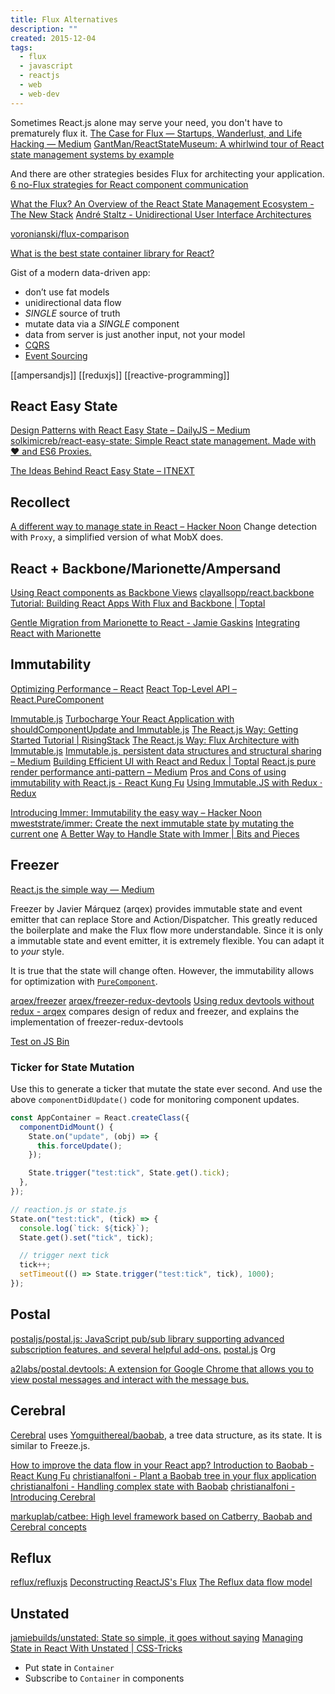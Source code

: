 ```yaml
---
title: Flux Alternatives
description: ""
created: 2015-12-04
tags:
  - flux
  - javascript
  - reactjs
  - web
  - web-dev
---
```


Sometimes React.js alone may serve your need, you don't have to prematurely flux it.
[The Case for Flux — Startups, Wanderlust, and Life Hacking — Medium](https://medium.com/swlh/the-case-for-flux-379b7d1982c6)
[GantMan/ReactStateMuseum: A whirlwind tour of React state management systems by example](https://github.com/GantMan/ReactStateMuseum)

And there are other strategies besides Flux for architecting your application.
[6 no-Flux strategies for React component communication](http://andrewhfarmer.com/component-communication/)

[What the Flux? An Overview of the React State Management Ecosystem - The New Stack](http://thenewstack.io/flux-overview-react-state-management-ecosystem/)
[André Staltz - Unidirectional User Interface Architectures](http://staltz.com/unidirectional-user-interface-architectures.html)

[voronianski/flux-comparison](https://github.com/voronianski/flux-comparison)

[What is the best state container library for React?](https://medium.com/swlh/what-is-the-best-state-container-library-for-react-b6989a45f236)

Gist of a modern data-driven app:

- don’t use fat models
- unidirectional data flow
- _SINGLE_ source of truth
- mutate data via a _SINGLE_ component
- data from server is just another input, not your model
- [CQRS](http://martinfowler.com/bliki/CQRS.html)
- [Event Sourcing](https://martinfowler.com/eaaDev/EventSourcing.html)

[[ampersandjs]]
[[reduxjs]]
[[reactive-programming]]

## React Easy State

[Design Patterns with React Easy State – DailyJS – Medium](https://medium.com/dailyjs/design-patterns-with-react-easy-state-830b927acc7c)
[solkimicreb/react-easy-state: Simple React state management. Made with ❤️ and ES6 Proxies.](https://github.com/solkimicreb/react-easy-state)

[The Ideas Behind React Easy State – ITNEXT](https://itnext.io/the-ideas-behind-react-easy-state-901d70e4d03e)

## Recollect

[A different way to manage state in React – Hacker Noon](https://hackernoon.com/a-different-way-to-manage-state-in-react-2d21dfb94482)
Change detection with `Proxy`, a simplified version of what MobX does.

## React + Backbone/Marionette/Ampersand

[Using React components as Backbone Views](http://www.thomasboyt.com/2013/12/17/using-reactjs-as-a-backbone-view.html)
[clayallsopp/react.backbone](https://github.com/clayallsopp/react.backbone)
[Tutorial: Building React Apps With Flux and Backbone | Toptal](http://www.toptal.com/front-end/simple-data-flow-in-react-applications-using-flux-and-backbone)

[Gentle Migration from Marionette to React - Jamie Gaskins](http://jgaskins.org/blog/2015/02/06/gentle-migration-from-marionette-to-react)
[Integrating React with Marionette](https://gist.github.com/BinaryMuse/334120e0ef156e410f98)

## Immutability

[Optimizing Performance – React](https://reactjs.org/docs/optimizing-performance.html)
[React Top-Level API – React.PureComponent](https://reactjs.org/docs/react-api.html#reactpurecomponent)

[Immutable.js](https://facebook.github.io/immutable-js/)
[Turbocharge Your React Application with shouldComponentUpdate and Immutable.js](http://blog.javascripting.com/2015/03/31/turbocharge-your-react-application-with-shouldcomponentupdate-and-immutable-js/)
[The React.js Way: Getting Started Tutorial | RisingStack](https://blog.risingstack.com/the-react-way-getting-started-tutorial/)
[The React.js Way: Flux Architecture with Immutable.js](https://blog.risingstack.com/the-react-js-way-flux-architecture-with-immutable-js/)
[Immutable.js, persistent data structures and structural sharing – Medium](https://medium.com/@dtinth/immutable-js-persistent-data-structures-and-structural-sharing-6d163fbd73d2#.a0af6xid4)
[Building Efficient UI with React and Redux | Toptal](https://www.toptal.com/react/react-redux-and-immutablejs)
[React.js pure render performance anti-pattern – Medium](https://medium.com/@esamatti/react-js-pure-render-performance-anti-pattern-fb88c101332f#.hgg97gg99)
[Pros and Cons of using immutability with React.js - React Kung Fu](http://reactkungfu.com/2015/08/pros-and-cons-of-using-immutability-with-react-js/)
[Using Immutable.JS with Redux · Redux](http://redux.js.org/docs/recipes/UsingImmutableJS.html#what-are-some-opinionated-best-practices-for-using-immutablejs-with-redux)

[Introducing Immer: Immutability the easy way – Hacker Noon](https://hackernoon.com/introducing-immer-immutability-the-easy-way-9d73d8f71cb3)
[mweststrate/immer: Create the next immutable state by mutating the current one](https://github.com/mweststrate/immer)
[A Better Way to Handle State with Immer | Bits and Pieces](https://blog.bitsrc.io/a-better-way-to-handle-immutable-state-with-immer-6db3ceb0160a)

## Freezer

[React.js the simple way — Medium](https://medium.com/@arqex/react-the-simple-way-cabdf1f42f12)

Freezer by Javier Márquez (arqex) provides immutable state and event emitter that can replace Store and Action/Dispatcher. This greatly reduced the boilerplate and make the Flux flow more understandable. Since it is only a immutable state and event emitter, it is extremely flexible. You can adapt it to _your_ style.

It is true that the state will change often. However, the immutability allows for optimization with [`PureComponent`](https://facebook.github.io/react/docs/react-api.html#react.purecomponent).

[arqex/freezer](https://github.com/arqex/freezer)
[arqex/freezer-redux-devtools](https://github.com/arqex/freezer-redux-devtools)
[Using redux devtools without redux - arqex](http://arqex.com/1087/using-redux-devtools-without-redux) compares design of redux and freezer, and explains the implementation of freezer-redux-devtools

[Test on JS Bin](http://jsbin.com/fedeva/4/edit?js,console)

### Ticker for State Mutation

Use this to generate a ticker that mutate the state ever second.
And use the above `componentDidUpdate()` code for monitoring component updates.

```js
const AppContainer = React.createClass({
  componentDidMount() {
    State.on("update", (obj) => {
      this.forceUpdate();
    });

    State.trigger("test:tick", State.get().tick);
  },
});

// reaction.js or state.js
State.on("test:tick", (tick) => {
  console.log(`tick: ${tick}`);
  State.get().set("tick", tick);

  // trigger next tick
  tick++;
  setTimeout(() => State.trigger("test:tick", tick), 1000);
});
```

## Postal

[postaljs/postal.js: JavaScript pub/sub library supporting advanced subscription features, and several helpful add-ons.](https://github.com/postaljs/postal.js)
[postal.js](https://github.com/postaljs) Org

[a2labs/postal.devtools: A extension for Google Chrome that allows you to view postal messages and interact with the message bus.](https://github.com/a2labs/postal.devtools)

## Cerebral

[Cerebral](http://www.cerebraljs.com/) uses [Yomguithereal/baobab](https://github.com/Yomguithereal/baobab), a tree data structure, as its state. It is similar to Freeze.js.

[How to improve the data flow in your React app? Introduction to Baobab - React Kung Fu](http://reactkungfu.com/2015/08/how-to-improve-the-data-flow-in-your-react-app-introduction-to-baobab/)
[christianalfoni - Plant a Baobab tree in your flux application](http://www.christianalfoni.com/articles/2015_02_06_Plant-a-Baobab-tree-in-your-flux-application)
[christianalfoni - Handling complex state with Baobab](http://www.christianalfoni.com/articles/2015_04_26_Handling-complex-state-with-Baobab)
[christianalfoni - Introducing Cerebral](http://www.christianalfoni.com/articles/2015_09_22_Introducing-Cerebral)

[markuplab/catbee: High level framework based on Catberry, Baobab and Cerebral concepts](https://github.com/markuplab/catbee)

## Reflux

[reflux/refluxjs](https://github.com/reflux/refluxjs)
[Deconstructing ReactJS's Flux](http://spoike.ghost.io/deconstructing-reactjss-flux/)
[The Reflux data flow model](http://blog.krawaller.se/posts/the-reflux-data-flow-model/)

## Unstated

[jamiebuilds/unstated: State so simple, it goes without saying](https://github.com/jamiebuilds/unstated)
[Managing State in React With Unstated | CSS-Tricks](https://css-tricks.com/managing-state-in-react-with-unstated/)

- Put state in `Container`
- Subscribe to `Container` in components
